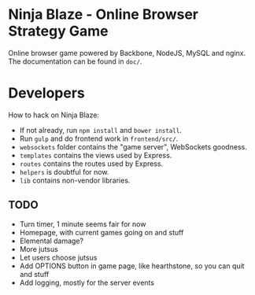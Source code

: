 # Ninja Blaze - Online Browser Strategy Game
Online browser game powered by Backbone, NodeJS, MySQL and nginx.
The documentation can be found in `doc/`.

# Developers
How to hack on Ninja Blaze:

 * If not already, run `npm install` and `bower install`.
 * Run `gulp` and do frontend work in `frontend/src/`.
 * `websockets` folder contains the "game server", WebSockets goodness.
 * `templates` contains the views used by Express.
 * `routes` contains the routes used by Express.
 * `helpers` is doubtful for now.
 * `lib` contains non-vendor libraries.

## TODO

 * Turn timer, 1 minute seems fair for now
 * Homepage, with current games going on and stuff
 * Elemental damage?
 * More jutsus
 * Let users choose jutsus
 * Add OPTIONS button in game page, like hearthstone, so you can quit and stuff
 * Add logging, mostly for the server events
